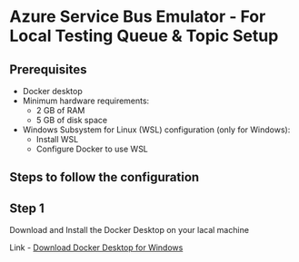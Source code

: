 # Azure Service Bus Emulator - For Local Testing Queue &amp; Topic Setup

## Prerequisites
- Docker desktop
- Minimum hardware requirements:
  - 2 GB of RAM
  - 5 GB of disk space
- Windows Subsystem for Linux (WSL) configuration (only for Windows):
  - Install WSL
  - Configure Docker to use WSL

## Steps to follow the configuration
## Step 1
Download and Install the Docker Desktop on your lacal machine

Link - 
[Download Docker Desktop for Windows](https://desktop.docker.com/win/main/amd64/Docker%20Desktop%20Installer.exe?utm_source=docker&utm_medium=webreferral&utm_campaign=docs-driven-download-win-amd64&_gl=1*rbtxyg*_gcl_au*MTU1MDkwMjU4Ny4xNzU3MDg3Nzkw*_ga*NjEzMTAxMDUuMTc1NzA4NzMzOQ..*_ga_XJWPQMJYHQ*czE3NTcwODczMzgkbzEkZzEkdDE3NTcwODc3ODkkajYwJGwwJGgw)
